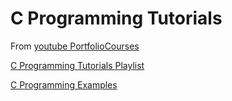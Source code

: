 C Programming Tutorials
=======================

From [youtube PortfolioCourses](
https://www.youtube.com/@PortfolioCourses/playlists)

[C Programming Tutorials Playlist](
https://www.youtube.com/playlist?list=PLA1FTfKBAEX4hblYoH6mnq0zsie2w6Wif
)

[C Programming Examples](
https://www.youtube.com/playlist?list=PLA1FTfKBAEX6dPcQitk_7uL3OwDdjMn90
)
